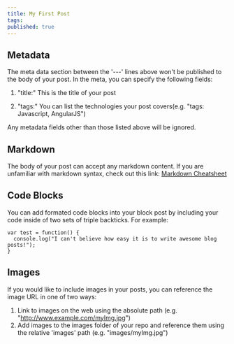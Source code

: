 ```yaml
---
title: My First Post
tags:
published: true
---
```


## Metadata
The meta data section between the '---' lines above won't be published to the body of your post. In the meta, you can specify the following fields:

1. "title:" This is the title of your post

2. "tags:" You can list the technologies your post covers(e.g. "tags: Javascript, AngularJS")

Any metadata fields other than those listed above will be ignored.

## Markdown
The body of your post can accept any markdown content. If you are unfamiliar with markdown syntax, check out this link: [Markdown Cheatsheet](https://github.com/adam-p/markdown-here/wiki/Markdown-Cheatsheet#images)

## Code Blocks
You can add formated code blocks into your block post by including your code inside of two sets of triple backticks.  For example:

```
var test = function() {
  console.log("I can't believe how easy it is to write awesome blog posts!");
}
```

## Images
If you would like to include images in your posts, you can reference the image URL in one of two ways:

1. Link to images on the web using the absolute path (e.g. "http://www.example.com/myImg.jpg")
1. Add images to the images folder of your repo and reference them using the relative 'images' path (e.g. 
"images/myImg.jpg")
